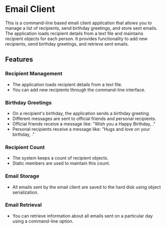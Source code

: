 # Email Client

This is a command-line based email client application that allows you to manage a list of recipients, send birthday greetings, and store sent emails. The application loads recipient details from a text file and maintains recipient objects for each person. It provides functionality to add new recipients, send birthday greetings, and retrieve sent emails.

## Features

### Recipient Management

- The application loads recipient details from a text file.
- You can add new recipients through the command-line interface.

### Birthday Greetings

- On a recipient's birthday, the application sends a birthday greeting.
- Different messages are sent to official friends and personal recipients.
- Official friends receive a message like: "Wish you a Happy Birthday, <your name>."
- Personal recipients receive a message like: "Hugs and love on your birthday, <your name>."

### Recipient Count

- The system keeps a count of recipient objects.
- Static members are used to maintain this count.

### Email Storage

- All emails sent by the email client are saved to the hard disk using object serialization.

### Email Retrieval

- You can retrieve information about all emails sent on a particular day using a command-line option.
